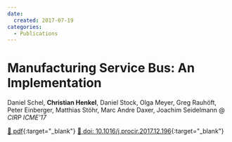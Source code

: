 ```yaml
---
date:
  created: 2017-07-19
categories:
  - Publications
---
```


# Manufacturing Service Bus: An Implementation

Daniel Schel, __Christian Henkel__, Daniel Stock, Olga Meyer, Greg Rauhöft, Peter Einberger, Matthias Stöhr, Marc Andre Daxer, Joachim Seidelmann @ _CIRP ICME'17_

[📄 pdf](https://www.sciencedirect.com/science/article/pii/S221282711731140X/pdf?md5=20ed04fcbaecdc229b4d6f95053aa77f&pid=1-s2.0-S221282711731140X-main.pdf){:target="_blank"} [🔗 doi: 10.1016/j.procir.2017.12.196](https://doi.org/10.1016/j.procir.2017.12.196){:target="_blank"}
